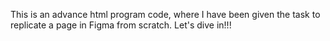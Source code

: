 This is an advance html program code, where I have been given the task to replicate a page in Figma from scratch. Let's dive in!!! 
